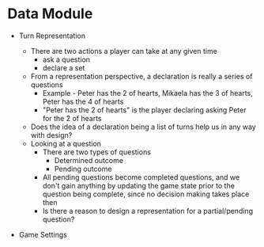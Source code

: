# Data Module

- Turn Representation 
    - There are two actions a player can take at any given time
         - ask a question
         - declare a set
    - From a representation perspective, a declaration is really a series of questions
        - Example - Peter has the 2 of hearts, Mikaela has the 3 of hearts, Peter has the 4 of hearts
        - "Peter has the 2 of hearts" is the player declaring asking Peter for the 2 of hearts
    - Does the idea of a declaration being a list of turns help us in any way with design?
    - Looking at a question
        - There are two types of questions
            - Determined outcome
            - Pending outcome
        - All pending questions become completed questions, and we don't gain anything by updating the game state prior to the question being complete, since no decision making takes place then
        - Is there a reason to design a representation for a partial/pending question?
        
        
 - Game Settings
        